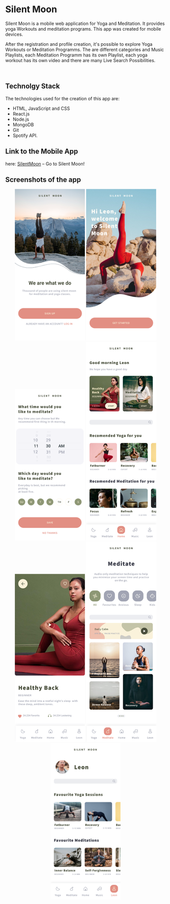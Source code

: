# Silent Moon

Silent Moon is a mobile web application for Yoga and Meditation. It provides yoga Workouts and meditation programs.
This app was created for mobile devices. 

After the registration and profile creation, it's possible to explore Yoga Workouts or Meditation Programms. 
The are different categories and Music Playlists, each Meditation Programm has its own Playlist, each yoga workout has its own video and there are many Live Search Possibilities.

<br>

## Technolgy Stack 

The technologies used for the creation of this app are: 
- HTML, JavaScript and CSS
- React.js
- Node.js 
- MongoDB
- Git
- Spotify API.


## Link to the Mobile App

here: [SilentMoon](https://silent-moon-client.herokuapp.com/) – Go to Silent Moon!


## Screenshots of the app

<div align="center">
    <img src="./screenshots/login.png" width="220" />
     <img src="./screenshots/welcome.png" width="220" />
    <img src="./screenshots/Reminders.png" width="220" />
    <img src="./screenshots/home.png" width="220" />
    <img src="./screenshots/Yoga Details.png" width="220" />
    <img src="./screenshots/Meditate.jpg" width="220" />
    <img src="./screenshots/Profile.png" width="220" />
</div>




